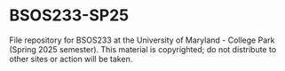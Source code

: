 # BSOS233-SP25
File repository for BSOS233 at the University of Maryland - College Park (Spring 2025 semester). This material is copyrighted; do not distribute to other sites or action will be taken. 
